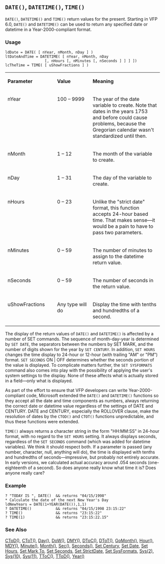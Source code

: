 ## `DATE()`, `DATETIME()`, `TIME()`

`DATE()`, `DATETIME()` and `TIME()` return values for the present. Starting in VFP 6.0, `DATE()` and `DATETIME()` can be used to return any specified date or datetime in a Year-2000-compliant format. 

### Usage

```foxpro
ldDate = DATE( [ nYear, nMonth, nDay ] )
ltDateAndTime = DATETIME( [ nYear, nMonth, nDay
                  [, nHours [, nMinutes [, nSeconds ] ] ] ])
lcTheTime = TIME( [ uShowFractions ] )
```
<table>
<tr>
  <td width="32%" valign="top">
  <p><b>Parameter</b></p>
  </td>
  <td width="23%" valign="top">
  <p><b>Value</b></p>
  </td>
  <td width="45%" valign="top">
  <p><b>Meaning</b></p>
  </td>
 </tr>
<tr>
  <td width="32%" valign="top">
  <p>nYear</p>
  </td>
  <td width="23%" valign="top">
  <p>100 &ndash; 9999</p>
  </td>
  <td width="45%" valign="top">
  <p>The year of the date variable to create. Note that dates in the years 1753 and before could cause problems, because the Gregorian calendar wasn't standardized until then.</p>
  </td>
 </tr>
<tr>
  <td width="32%" valign="top">
  <p>nMonth</p>
  </td>
  <td width="23%" valign="top">
  <p>1 &ndash; 12</p>
  </td>
  <td width="45%" valign="top">
  <p>The month of the variable to create.</p>
  </td>
 </tr>
<tr>
  <td width="32%" valign="top">
  <p>nDay</p>
  </td>
  <td width="23%" valign="top">
  <p>1 &ndash; 31 </p>
  </td>
  <td width="45%" valign="top">
  <p>The day of the variable to create.</p>
  </td>
 </tr>
<tr>
  <td width="32%" valign="top">
  <p>nHours</p>
  </td>
  <td width="23%" valign="top">
  <p>0 &ndash; 23</p>
  </td>
  <td width="45%" valign="top">
  <p>Unlike the &quot;strict date&quot; format, this function accepts 24-hour based time. That makes sense&mdash;it would be a pain to have to pass two parameters.</p>
  </td>
 </tr>
<tr>
  <td width="32%" valign="top">
  <p>nMinutes</p>
  </td>
  <td width="23%" valign="top">
  <p>0 &ndash; 59 </p>
  </td>
  <td width="45%" valign="top">
  <p>The number of minutes to assign to the datetime return value.</p>
  </td>
 </tr>
<tr>
  <td width="32%" valign="top">
  <p>nSeconds </p>
  </td>
  <td width="23%" valign="top">
  <p>0 &ndash; 59</p>
  </td>
  <td width="45%" valign="top">
  <p>The number of seconds in the return value.</p>
  </td>
 </tr>
<tr>
  <td width="32%" valign="top">
  <p>uShowFractions</p>
  </td>
  <td width="23%" valign="top">
  <p>Any type will do</p>
  </td>
  <td width="45%" valign="top">
  <p>Display the time with tenths and hundredths of a second.</p>
  </td>
 </tr>
</table>

The display of the return values of `DATE()` and `DATETIME()` is affected by a number of SET commands. The sequence of month-day-year is determined by `SET DATE`, the separators between the numbers by SET MARK, and the number of digits shown for the year by `SET CENTURY`. In addition, `SET HOURS` changes the time display to 24-hour or 12-hour (with trailing "AM" or "PM") format. `SET SECONDS` ON \| OFF determines whether the seconds portion of the value is displayed. To complicate matters further, the `SET SYSFORMATS` command also comes into play with the possibility of applying the user's system settings to the display. None of these affects what is actually stored in a field&mdash;only what is displayed.

As part of the effort to ensure that VFP developers can write Year-2000-compliant code, Microsoft extended the `DATE()` and `DATETIME()` functions so they accept all the date and time components as numbers, always returning the correct date or datetime value regardless of the settings of DATE and CENTURY. DATE and CENTURY, especially the ROLLOVER clause, make the resolution of dates by the `CTOD()` and `CTOT()` functions unpredictable, and thus these functions were extended.

`TIME()` always returns a character string in the form "HH:MM:SS" in 24-hour format, with no regard to the `SET HOURS` setting. It always displays seconds, regardless of the `SET SECONDS` command (which was added for datetime variables). We think it should respect both. If a parameter is passed (any number, character, null, anything will do), the time is displayed with tenths and hundredths of seconds&mdash;impressive, but probably not entirely accurate. In early versions, we calculated actual accuracy around .054 seconds (one-eighteenth of a second). So does anyone really know what time it is? Does anyone really care?

### Example

```foxpro
? "TODAY IS ", DATE()  && returns "04/15/1998"
* Calculate the date of the next New Year's Day
ldNewYears = DATE(1+YEAR(DATE()),1,1)
? DATETIME()           && returns "04/15/1998 23:15:22"
? TIME()               && returns "23:15:22"
? TIME(1)              && returns "23:15:22.15"
```
### See Also

[CToD()](s4g007.md), [CToT()](s4g278.md), [Day()](s4g030.md), [DoW()](s4g288.md), [DMY()](s4g032.md), [DToC()](s4g007.md), [DToT()](s4g278.md), [GoMonth()](s4g033.md), [Hour()](s4g279.md), [MDY()](s4g032.md), [Minute()](s4g279.md), [Month()](s4g030.md), [Sec()](s4g279.md), [Seconds()](s4g034.md), [Set Century](s4g035.md), [Set Date](s4g035.md), [Set Hours](s4g036.md), [Set Mark To](s4g035.md), [Set Seconds](s4g623.md), [Set StrictDate](s4g813.md), [Set SysFormats](s4g692.md), [Sys(2)](s4g034.md), [Sys(10)](s4g037.md), [Sys(11)](s4g037.md), [TToC()](s4g278.md), [TToD()](s4g278.md), [Year()](s4g030.md)